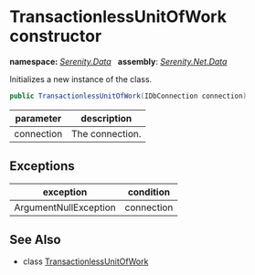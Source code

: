 # TransactionlessUnitOfWork constructor
**namespace:** *[Serenity.Data](../../README.md#serenity.data-namespace)*   **assembly**: *[Serenity.Net.Data](../../README.md)*

Initializes a new instance of the class.

```csharp
public TransactionlessUnitOfWork(IDbConnection connection)
```

| parameter | description |
| --- | --- |
| connection | The connection. |

## Exceptions

| exception | condition |
| --- | --- |
| ArgumentNullException | connection |

## See Also

* class [TransactionlessUnitOfWork](../TransactionlessUnitOfWork.md)
